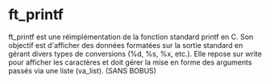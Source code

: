 # ft_printf
ft_printf est une réimplémentation de la fonction standard printf en C. Son objectif est d'afficher des données formatées sur la sortie standard en gérant divers types de conversions (%d, %s, %x, etc.). Elle repose sur write pour afficher les caractères et doit gérer la mise en forme des arguments passés via une liste (va_list). (SANS BOBUS)
